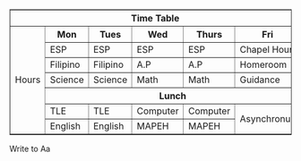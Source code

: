 <html>
<body>

<table border=1 cellspacing="0">

<tr>
 <th colspan="6"> Time Table </th>
</tr>

<tr>
 <td rowspan="7"> Hours </td>
 <th> Mon </th>
 <th> Tues </th>
 <th> Wed </th>
 <th> Thurs</th>
 <th> Fri </th>
</tr>

<tr>
 <td> ESP </td>
 <td> ESP </td>
 <td> ESP </td>
 <td> ESP </td>
 <td> Chapel Hour </td>
</tr>

<tr>
 <td> Filipino </td>
 <td> Filipino</td>
 <td> A.P </td>
 <td> A.P </td>
 <td> Homeroom </td>
</tr>

<tr>
 <td> Science </td>
 <td> Science </td>
 <td> Math </td>
 <td> Math </td>
 <td> Guidance </td>
</tr>

<tr>
 <th colspan="5"> Lunch </th>
</tr>

<tr>
 <td> TLE </td>
 <td> TLE </td>
 <td> Computer </td>
 <td> Computer </td>
 <td rowspan="2"> Asynchronus </td>
</tr>

<tr>
 <td> English </td>
 <td> English </td>
 <td> MAPEH </td>
 <td> MAPEH </td>
</tr>

</table>

</body>
</html>
Write to
Aa

